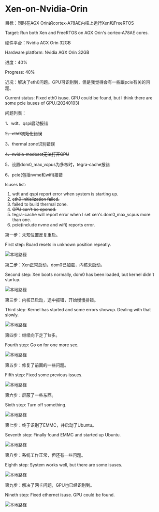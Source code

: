 # Xen-on-Nvidia-Orin

 目标：同时在AGX Orin的cortex-A78AE内核上运行Xen和FreeRTOS
 
 Target: Run both Xen and FreeRTOS on AGX Orin's cortex-A78AE cores.

 硬件平台：Nvidia AGX Orin 32GB
 
 Hardware platform: Nvidia AGX Orin 32GB

 进度：40%
 
 Progress: 40%

 近况：解决了eth0问题。GPU可识别到，但是我觉得会有一些跟pcie有关的问题。

 Current status: Fixed eth0 isuse. GPU could be found, but I think there are some pcie isuses of GPU.(20240103)

 问题列表：
 
 1、wdt、qspi启动报错

 ~~2、eth0初始化错误~~

 3、thermal zone识别错误

 ~~4、nvidia-modeset无法打开GPU~~

 5、设置dom0_max_vcpus为多核时，tegra-cache报错

 6、pcie(包括nvme和wifi)报错

 Isuses list:
 1. wdt and qspi report error when system is starting up.
 2. ~~eth0 initialization failed.~~
 3. failed to build thermal zone.
 4. ~~GPU can't be opened.~~
 5. tegra-cache will report error when I set xen's dom0_max_vcpus more than one. 
 6. pcie(include nvme and wifi) reports error.

第一步：未知位置反复重启。

First step: Board resets in unknown position repeatly. 

![本地路径](./pic/1.png) 

第二步：Xen正常启动，dom0已加载，内核未启动。

Second step: Xen boots normally, dom0 has been loaded, but kernel didn't startup. 

![本地路径](./pic/2.png) 

第三步：内核已启动，途中报错，开始慢慢排错。

Third step: Kernel has started and some errors showup. Dealing with that slowly.
 
![本地路径](./pic/3.png) 

第四步：继续向下走了1s多。

Fourth step: Go on for one more sec.

![本地路径](./pic/4.png) 

第五步：修复了前面的一些问题。

Fifth step: Fixed some previous issues. 

![本地路径](./pic/5.png) 

第六步：屏蔽了一些东西。

Sixth step: Turn off something.

![本地路径](./pic/6.png) 

第七步：终于识别了EMMC，并启动了Ubuntu。

Seventh step: Finally found EMMC and started up Ubuntu.

![本地路径](./pic/7.png) 

第八步：系统工作正常，但还有一些问题。

Eighth step: System works well, but there are some isuses.

![本地路径](./pic/8.png) 

第九步：解决了网卡问题，GPU也已经识别到。

Nineth step: Fixed ethernet isuse. GPU could be found.

![本地路径](./pic/9.png) 